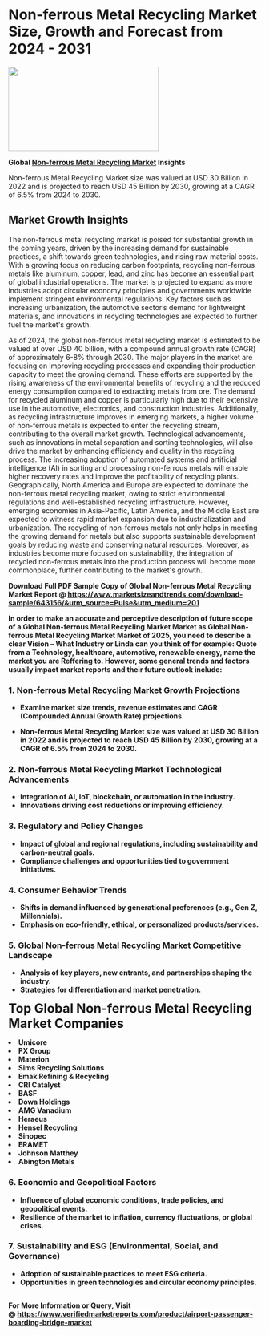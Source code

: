 <H1>Non-ferrous Metal Recycling Market Size, Growth and Forecast from 2024 - 2031</H1><img class="aligncenter size-medium wp-image-584254" src="https://thirdeyenews.in/wp-content/uploads/2024/09/Global-Market-Research-300x168.jpeg" alt="" width="300" height="168" /><p><strong>Global&nbsp;<a href="https://www.marketsizeandtrends.com/download-sample/643156/&amp;utm_source=Pulse&amp;utm_medium=201">Non-ferrous Metal Recycling Market</a> Insights</strong></p><p>Non-ferrous Metal Recycling Market size was valued at USD 30 Billion in 2022 and is projected to reach USD 45 Billion by 2030, growing at a CAGR of 6.5% from 2024 to 2030.</p><p><h2>Market Growth Insights</h2> <p>The non-ferrous metal recycling market is poised for substantial growth in the coming years, driven by the increasing demand for sustainable practices, a shift towards green technologies, and rising raw material costs. With a growing focus on reducing carbon footprints, recycling non-ferrous metals like aluminum, copper, lead, and zinc has become an essential part of global industrial operations. The market is projected to expand as more industries adopt circular economy principles and governments worldwide implement stringent environmental regulations. Key factors such as increasing urbanization, the automotive sector’s demand for lightweight materials, and innovations in recycling technologies are expected to further fuel the market's growth.</p> <p><strong></strong></p> <p>As of 2024, the global non-ferrous metal recycling market is estimated to be valued at over USD 40 billion, with a compound annual growth rate (CAGR) of approximately 6-8% through 2030. The major players in the market are focusing on improving recycling processes and expanding their production capacity to meet the growing demand. These efforts are supported by the rising awareness of the environmental benefits of recycling and the reduced energy consumption compared to extracting metals from ore. The demand for recycled aluminum and copper is particularly high due to their extensive use in the automotive, electronics, and construction industries. Additionally, as recycling infrastructure improves in emerging markets, a higher volume of non-ferrous metals is expected to enter the recycling stream, contributing to the overall market growth. Technological advancements, such as innovations in metal separation and sorting technologies, will also drive the market by enhancing efficiency and quality in the recycling process. The increasing adoption of automated systems and artificial intelligence (AI) in sorting and processing non-ferrous metals will enable higher recovery rates and improve the profitability of recycling plants. Geographically, North America and Europe are expected to dominate the non-ferrous metal recycling market, owing to strict environmental regulations and well-established recycling infrastructure. However, emerging economies in Asia-Pacific, Latin America, and the Middle East are expected to witness rapid market expansion due to industrialization and urbanization. The recycling of non-ferrous metals not only helps in meeting the growing demand for metals but also supports sustainable development goals by reducing waste and conserving natural resources. Moreover, as industries become more focused on sustainability, the integration of recycled non-ferrous metals into the production process will become more commonplace, further contributing to the market's growth. <p><strong></p><p><span class=""><strong>Download Full PDF Sample Copy of Global Non-ferrous Metal Recycling Market Report</strong> @ <a href="https://www.marketsizeandtrends.com/download-sample/643156/&amp;utm_source=Pulse&amp;utm_medium=201" target="_blank">https://www.marketsizeandtrends.com/download-sample/643156/&amp;utm_source=Pulse&amp;utm_medium=201</a></span></p><p>In order to make an accurate and perceptive description of future scope of a Global&nbsp;Non-ferrous Metal Recycling Market Market as Global&nbsp;Non-ferrous Metal Recycling Market Market of 2025, you need to describe a clear Vision &ndash; What Industry or Linda can you think of for example: Quote from a Technology, healthcare, automotive, renewable energy, name the market you are Reffering to. However, some general trends and factors usually impact market reports and their future outlook include:</p><h3>1.&nbsp;<strong>Non-ferrous Metal Recycling Market Growth Projections</strong></h3><ul><li>Examine market size trends, revenue estimates and CAGR (Compounded Annual Growth Rate) projections.</li><li><p>Non-ferrous Metal Recycling Market size was valued at USD 30 Billion in 2022 and is projected to reach USD 45 Billion by 2030, growing at a CAGR of 6.5% from 2024 to 2030.</p></li></ul><h3>2.&nbsp;<strong>Non-ferrous Metal Recycling Market Technological Advancements</strong></h3><ul><li>Integration of AI, IoT, blockchain, or automation in the industry.</li><li>Innovations driving cost reductions or improving efficiency.</li></ul><h3>3.&nbsp;<strong>Regulatory and Policy Changes</strong></h3><ul><li>Impact of global and regional regulations, including sustainability and carbon-neutral goals.</li><li>Compliance challenges and opportunities tied to government initiatives.</li></ul><h3>4.&nbsp;<strong>Consumer Behavior Trends</strong></h3><ul><li>Shifts in demand influenced by generational preferences (e.g., Gen Z, Millennials).</li><li>Emphasis on eco-friendly, ethical, or personalized products/services.</li></ul><h3>5.&nbsp;<strong>Global Non-ferrous Metal Recycling Market Competitive Landscape</strong></h3><ul><li>Analysis of key players, new entrants, and partnerships shaping the industry.</li><li>Strategies for differentiation and market penetration.</li></ul><p data-pm-slice="1 1 []"><span style="color: inherit; font-family: inherit; font-size: 25px;">Top Global Non-ferrous Metal Recycling Market Companies</span></p><div class="" data-test-id=""><p><li>Umicore</li><li> PX Group</li><li> Materion</li><li> Sims Recycling Solutions</li><li> Emak Refining & Recycling</li><li> CRI Catalyst</li><li> BASF</li><li> Dowa Holdings</li><li> AMG Vanadium</li><li> Heraeus</li><li> Hensel Recycling</li><li> Sinopec</li><li> ERAMET</li><li> Johnson Matthey</li><li> Abington Metals</li></p></div><h3>6.&nbsp;<strong>Economic and Geopolitical Factors</strong></h3><ul><li>Influence of global economic conditions, trade policies, and geopolitical events.</li><li>Resilience of the market to inflation, currency fluctuations, or global crises.</li></ul><h3>7.&nbsp;<strong>Sustainability and ESG (Environmental, Social, and Governance)</strong></h3><ul><li>Adoption of sustainable practices to meet ESG criteria.</li><li>Opportunities in green technologies and circular economy principles.</li></ul><h2><strong style="font-size: 14px;">For More Information or Query, Visit @&nbsp;</strong><a style="background-color: #ffffff; font-size: 14px;" href="https://www.marketsizeandtrends.com/report/non-ferrous-metal-recycling-market/" target="_blank">https://www.verifiedmarketreports.com/product/airport-passenger-boarding-bridge-market</a></h2>
